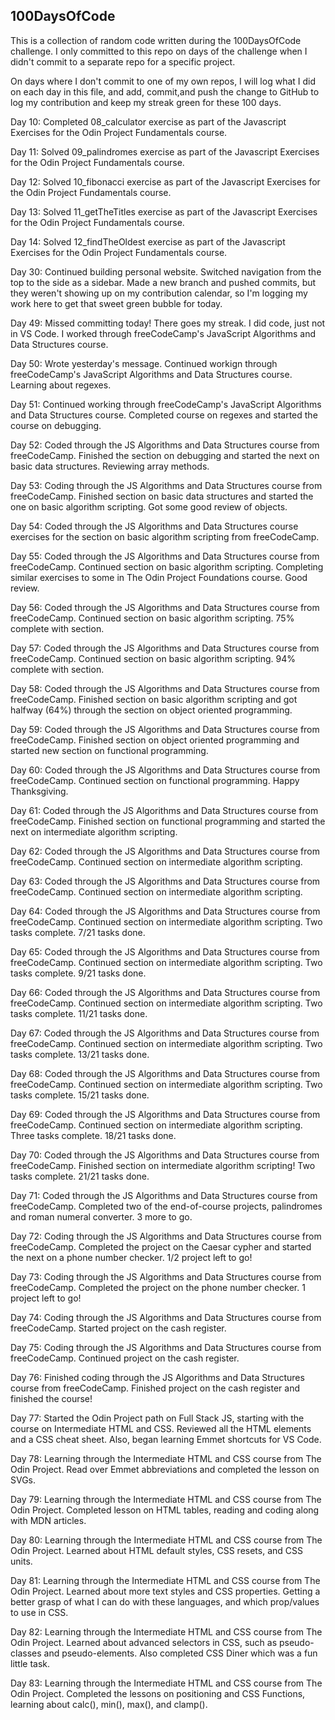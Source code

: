## 100DaysOfCode

This is a collection of random code written during the 100DaysOfCode challenge. I only committed to this repo on days of the challenge when I didn't commit to a separate repo for a specific project. 

On days where I don't commit to one of my own repos, I will log what I did on each day in this file, and add, commit,and push the change to GitHub to log my contribution and keep my streak green for these 100 days.

Day 10: Completed 08_calculator exercise as part of the Javascript Exercises for the Odin Project Fundamentals course.

Day 11: Solved 09_palindromes exercise as part of the Javascript Exercises for the Odin Project Fundamentals course.

Day 12: Solved 10_fibonacci exercise as part of the Javascript Exercises for the Odin Project Fundamentals course.

Day 13: Solved 11_getTheTitles exercise as part of the Javascript Exercises for the Odin Project Fundamentals course.

Day 14: Solved 12_findTheOldest exercise as part of the Javascript Exercises for the Odin Project Fundamentals course.

Day 30: Continued building personal website. Switched navigation from the top to the side as a sidebar. Made a new branch and pushed commits, but they weren't showing up on my contribution calendar, so I'm logging my work here to get that sweet green bubble for today.

Day 49: Missed committing today! There goes my streak. I did code, just not in VS Code. I worked through freeCodeCamp's JavaScript Algorithms and Data Structures course.

Day 50: Wrote yesterday's message. Continued workign through freeCodeCamp's JavaScript Algorithms and Data Structures course. Learning about regexes.

Day 51: Continued working through freeCodeCamp's JavaScript Algorithms and Data Structures course. Completed course on regexes and started the course on debugging.

Day 52: Coded through the JS Algorithms and Data Structures course from freeCodeCamp. Finished the section on debugging and started the next on basic data structures. Reviewing array methods.

Day 53: Coding through the JS Algorithms and Data Structures course from freeCodeCamp. Finished section on basic data structures and started the one on basic algorithm scripting. Got some good review of objects. 

Day 54: Coded through the JS Algorithms and Data Structures course exercises for the section on basic algorithm scripting from freeCodeCamp.   

Day 55: Coded through the JS Algorithms and Data Structures course from freeCodeCamp. Continued section on basic algorithm scripting. Completing similar exercises to some in The Odin Project Foundations course. Good review.

Day 56: Coded through the JS Algorithms and Data Structures course from freeCodeCamp. Continued section on basic algorithm scripting. 75% complete with section.

Day 57: Coded through the JS Algorithms and Data Structures course from freeCodeCamp. Continued section on basic algorithm scripting. 94% complete with section.

Day 58: Coded through the JS Algorithms and Data Structures course from freeCodeCamp. Finished section on basic algorithm scripting and got halfway (64%) through the section on object oriented programming. 

Day 59: Coded through the JS Algorithms and Data Structures course from freeCodeCamp. Finished section on object oriented programming and started new section on functional programming.

Day 60: Coded through the JS Algorithms and Data Structures course from freeCodeCamp. Continued section on functional programming. Happy Thanksgiving.

Day 61: Coded through the JS Algorithms and Data Structures course from freeCodeCamp. Finished section on functional programming and started the next on intermediate algorithm scripting. 

Day 62: Coded through the JS Algorithms and Data Structures course from freeCodeCamp. Continued section on intermediate algorithm scripting. 

Day 63: Coded through the JS Algorithms and Data Structures course from freeCodeCamp. Continued section on intermediate algorithm scripting.

Day 64: Coded through the JS Algorithms and Data Structures course from freeCodeCamp. Continued section on intermediate algorithm scripting. Two tasks complete. 7/21 tasks done.

Day 65: Coded through the JS Algorithms and Data Structures course from freeCodeCamp. Continued section on intermediate algorithm scripting. Two tasks complete. 9/21 tasks done.

Day 66: Coded through the JS Algorithms and Data Structures course from freeCodeCamp. Continued section on intermediate algorithm scripting. Two tasks complete. 11/21 tasks done.

Day 67: Coded through the JS Algorithms and Data Structures course from freeCodeCamp. Continued section on intermediate algorithm scripting. Two tasks complete. 13/21 tasks done.

Day 68: Coded through the JS Algorithms and Data Structures course from freeCodeCamp. Continued section on intermediate algorithm scripting. Two tasks complete. 15/21 tasks done.

Day 69: Coded through the JS Algorithms and Data Structures course from freeCodeCamp. Continued section on intermediate algorithm scripting. Three tasks complete. 18/21 tasks done.

Day 70: Coded through the JS Algorithms and Data Structures course from freeCodeCamp. Finished section on intermediate algorithm scripting! Two tasks complete. 21/21 tasks done.

Day 71: Coded through the JS Algorithms and Data Structures course from freeCodeCamp. Completed two of the end-of-course projects, palindromes and roman numeral converter. 3 more to go.

Day 72: Coding through the JS Algorithms and Data Structures course from freeCodeCamp. Completed the project on the Caesar cypher and started the next on a phone number checker. 1/2 project left to go!

Day 73: Coding through the JS Algorithms and Data Structures course from freeCodeCamp. Completed the project on the phone number checker. 1 project left to go!

Day 74: Coding through the JS Algorithms and Data Structures course from freeCodeCamp. Started project on the cash register.

Day 75: Coding through the JS Algorithms and Data Structures course from freeCodeCamp. Continued project on the cash register.

Day 76: Finished coding through the JS Algorithms and Data Structures course from freeCodeCamp. Finished project on the cash register and finished the course!

Day 77: Started the Odin Project path on Full Stack JS, starting with the course on Intermediate HTML and CSS. Reviewed all the HTML elements and a CSS cheat sheet. Also, began learning Emmet shortcuts for VS Code.

Day 78: Learning through the Intermediate HTML and CSS course from The Odin Project. Read over Emmet abbreviations and completed the lesson on SVGs. 

Day 79: Learning through the Intermediate HTML and CSS course from The Odin Project. Completed lesson on HTML tables, reading and coding along with MDN articles. 

Day 80: Learning through the Intermediate HTML and CSS course from The Odin Project. Learned about HTML default styles, CSS resets, and CSS units. 

Day 81: Learning through the Intermediate HTML and CSS course from The Odin Project. Learned about more text styles and CSS properties. Getting a better grasp of what I can do with these languages, and which prop/values to use in CSS.

Day 82: Learning through the Intermediate HTML and CSS course from The Odin Project. Learned about advanced selectors in CSS, such as pseudo-classes and pseudo-elements. Also completed CSS Diner which was a fun little task.

Day 83: Learning through the Intermediate HTML and CSS course from The Odin Project. Completed the lessons on positioning and CSS Functions, learning about calc(), min(), max(), and clamp().